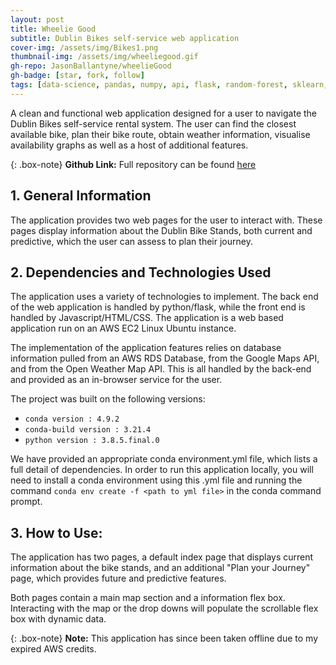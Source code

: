 ```yaml
---
layout: post
title: Wheelie Good
subtitle: Dublin Bikes self-service web application
cover-img: /assets/img/Bikes1.png
thumbnail-img: /assets/img/wheeliegood.gif
gh-repo: JasonBallantyne/wheelieGood
gh-badge: [star, fork, follow]
tags: [data-science, pandas, numpy, api, flask, random-forest, sklearn, linear-regression, amazon-web-services]
---
```


A clean and functional web application designed for a user to navigate the Dublin Bikes self-service rental system. 
The user can find the closest available bike, plan their bike route, obtain weather information, visualise availability graphs as well as a host of additional features.

{: .box-note}
**Github Link:** Full repository can be found [here](https://github.com/JasonBallantyne/wheelieGood)

## 1. General Information

The application provides two web pages for the user to interact with. These pages display information about the Dublin Bike Stands,
both current and predictive, which the user can assess to plan their journey.

## 2. Dependencies and Technologies Used

The application uses a variety of technologies to implement. The back end of the web application is handled by python/flask, while the
front end is handled by Javascript/HTML/CSS. The application is a web based application run on an AWS EC2 Linux Ubuntu instance. 

The implementation of the application features relies on database information pulled from an AWS RDS Database, from the Google Maps API,
and from the Open Weather Map API. This is all handled by the back-end and provided as an in-browser service for the user. 

The project was built on the following versions:
   - `conda version : 4.9.2`
   - `conda-build version : 3.21.4`
   - `python version : 3.8.5.final.0`

We have provided an appropriate conda environment.yml file, which lists a full detail of dependencies. In order to run this application 
locally, you will need to install a conda environment using this .yml file and running the command `conda env create -f <path to yml file>`
in the conda command prompt. 


## 3. How to Use:

The application has two pages, a default index page that displays current information about the bike stands, and an additional "Plan your Journey"
page, which provides future and predictive features. 

Both pages contain a main map section and a information flex box. Interacting with the map or the drop downs will populate the scrollable flex
box with dynamic data. 

{: .box-note}
**Note:** This application has since been taken offline due to my expired AWS credits.
